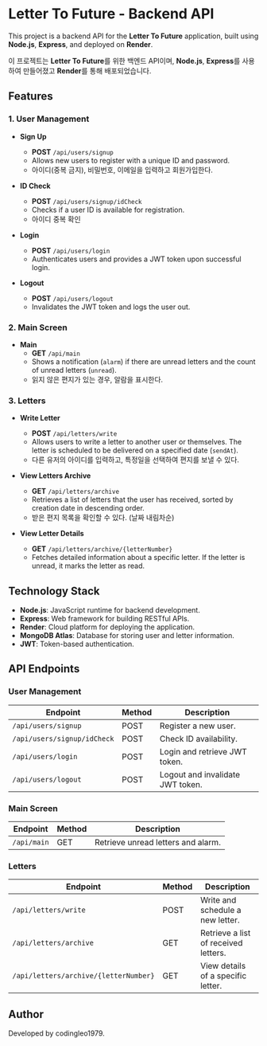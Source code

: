 # Letter To Future - Backend API

This project is a backend API for the **Letter To Future** application, built using **Node.js**, **Express**, and deployed on **Render**.

이 프로젝트는 **Letter To Future**를 위한 백엔드 API이며, **Node.js**, **Express**를 사용하여 만들어졌고 **Render**를 통해 배포되었습니다.

## Features

### 1. **User Management**
- **Sign Up**
  - **POST** `/api/users/signup`
  - Allows new users to register with a unique ID and password.
  - 아이디(중복 금지), 비밀번호, 이메일을 입력하고 회원가입한다.

- **ID Check**
  - **POST** `/api/users/signup/idCheck`
  - Checks if a user ID is available for registration.
  - 아이디 중복 확인

- **Login**
  - **POST** `/api/users/login`
  - Authenticates users and provides a JWT token upon successful login.

- **Logout**
  - **POST** `/api/users/logout`
  - Invalidates the JWT token and logs the user out.

### 2. **Main Screen**
- **Main**
  - **GET** `/api/main`
  - Shows a notification (`alarm`) if there are unread letters and the count of unread letters (`unread`).
  - 읽지 않은 편지가 있는 경우, 알람을 표시한다.

### 3. **Letters**
- **Write Letter**
  - **POST** `/api/letters/write`
  - Allows users to write a letter to another user or themselves. The letter is scheduled to be delivered on a specified date (`sendAt`).
  - 다른 유저의 아이디를 입력하고, 특정일을 선택하여 편지를 보낼 수 있다.

- **View Letters Archive**
  - **GET** `/api/letters/archive`
  - Retrieves a list of letters that the user has received, sorted by creation date in descending order.
  - 받은 편지 목록을 확인할 수 있다. (날짜 내림차순)

- **View Letter Details**
  - **GET** `/api/letters/archive/{letterNumber}`
  - Fetches detailed information about a specific letter. If the letter is unread, it marks the letter as read.

## Technology Stack
- **Node.js**: JavaScript runtime for backend development.
- **Express**: Web framework for building RESTful APIs.
- **Render**: Cloud platform for deploying the application.
- **MongoDB Atlas**: Database for storing user and letter information.
- **JWT**: Token-based authentication.

## API Endpoints

### User Management
| Endpoint               | Method | Description                     |
|------------------------|--------|---------------------------------|
| `/api/users/signup`    | POST   | Register a new user.            |
| `/api/users/signup/idCheck` | POST   | Check ID availability.          |
| `/api/users/login`     | POST   | Login and retrieve JWT token.   |
| `/api/users/logout`    | POST   | Logout and invalidate JWT token.|

### Main Screen
| Endpoint    | Method | Description                           |
|-------------|--------|---------------------------------------|
| `/api/main` | GET    | Retrieve unread letters and alarm.   |

### Letters
| Endpoint                        | Method | Description                              |
|---------------------------------|--------|------------------------------------------|
| `/api/letters/write`            | POST   | Write and schedule a new letter.        |
| `/api/letters/archive`          | GET    | Retrieve a list of received letters.    |
| `/api/letters/archive/{letterNumber}` | GET    | View details of a specific letter.      |

## Author
Developed by codingleo1979.